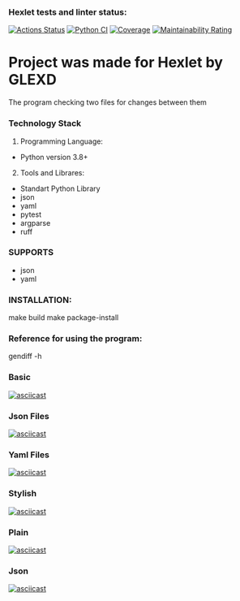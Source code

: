 ### Hexlet tests and linter status:

[![Actions Status](https://github.com/GLEXD/python-project-50/actions/workflows/hexlet-check.yml/badge.svg)](https://github.com/GLEXD/python-project-50/actions)
[![Python CI](https://github.com/GLEXD/python-project-50/actions/workflows/ci.yml/badge.svg)](https://github.com/GLEXD/python-project-50/actions/workflows/ci.yml)
[![Coverage](https://sonarcloud.io/api/project_badges/measure?project=GLEXD_python-project-50&metric=coverage)](https://sonarcloud.io/summary/new_code?id=GLEXD_python-project-50)
[![Maintainability Rating](https://sonarcloud.io/api/project_badges/measure?project=GLEXD_python-project-50&metric=sqale_rating)](https://sonarcloud.io/summary/new_code?id=GLEXD_python-project-50)

# Project was made for Hexlet by GLEXD
The program checking two files for changes between them

### Technology Stack
1. Programming Language:
* Python version 3.8+
2. Tools and Librares:
* Standart Python Library
* json
* yaml
* pytest
* argparse
* ruff

### SUPPORTS
* json
* yaml

### INSTALLATION:

make build
make package-install

### Reference for using the program:

gendiff -h

### Basic

[![asciicast](https://asciinema.org/a/SZqODsyBIKmes1PNbScnL87F3.svg)](https://asciinema.org/a/SZqODsyBIKmes1PNbScnL87F3)

### Json Files

[![asciicast](https://asciinema.org/a/fqykCyorQQ7Wv4tnYvZaNPnfw.svg)](https://asciinema.org/a/fqykCyorQQ7Wv4tnYvZaNPnfw)

### Yaml Files

[![asciicast](https://asciinema.org/a/a9qyoAVyUo3tkeDePXrqKfpJA.svg)](https://asciinema.org/a/a9qyoAVyUo3tkeDePXrqKfpJA)

### Stylish

[![asciicast](https://asciinema.org/a/gvaR1a8qyupPGH1PAGPVOPE3r.svg)](https://asciinema.org/a/gvaR1a8qyupPGH1PAGPVOPE3r)

### Plain

[![asciicast](https://asciinema.org/a/VL6XHYq83dN0Iza1inc3tAWm5.svg)](https://asciinema.org/a/VL6XHYq83dN0Iza1inc3tAWm5)

### Json

[![asciicast](https://asciinema.org/a/4tkomNp2E3ERpDua1gDYjH1T4.svg)](https://asciinema.org/a/4tkomNp2E3ERpDua1gDYjH1T4)
